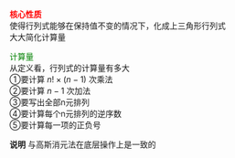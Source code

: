 **<font color=red>核心性质</font>**  
使得行列式能够在保持值不变的情况下，化成上三角形行列式  
大大简化计算量  
  
<font color=green>计算量</font>  
从定义看，行列式的计算量有多大  
①要计算 $n!\times (n-1)$ 次乘法  
②要计算 $n-1$ 次加法  
③要写出全部n元排列  
④要计算每个n元排列的逆序数  
⑤要计算每一项的正负号  


**说明**
与高斯消元法在底层操作上是一致的